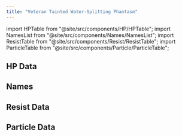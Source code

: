 ```yaml
---
title: "Veteran Tainted Water-Splitting Phantasm"
---
```


import HPTable from "@site/src/components/HP/HPTable";
import NamesList from "@site/src/components/Names/NamesList";
import ResistTable from "@site/src/components/Resist/ResistTable";
import ParticleTable from "@site/src/components/Particle/ParticleTable";

## HP Data

<HPTable item_key="veterantaintedwatersplittingphantasm" data_src="enemy" />

## Names

<NamesList item_key="veterantaintedwatersplittingphantasm" data_src="enemy" />

## Resist Data

<ResistTable item_key="veterantaintedwatersplittingphantasm" data_src="enemy" />

## Particle Data

<ParticleTable item_key="veterantaintedwatersplittingphantasm" data_src="enemy" />